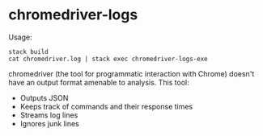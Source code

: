# chromedriver-logs

Usage:

```
stack build
cat chromedriver.log | stack exec chromedriver-logs-exe
```

chromedriver (the tool for programmatic interaction with Chrome) doesn't have an output format amenable to analysis. This tool:

- Outputs JSON
- Keeps track of commands and their response times
- Streams log lines
- Ignores junk lines

<script src="https://asciinema.org/a/44dRKLg0E2Mp9CXrZb113IHAK.js" id="asciicast-44dRKLg0E2Mp9CXrZb113IHAK" async></script>
